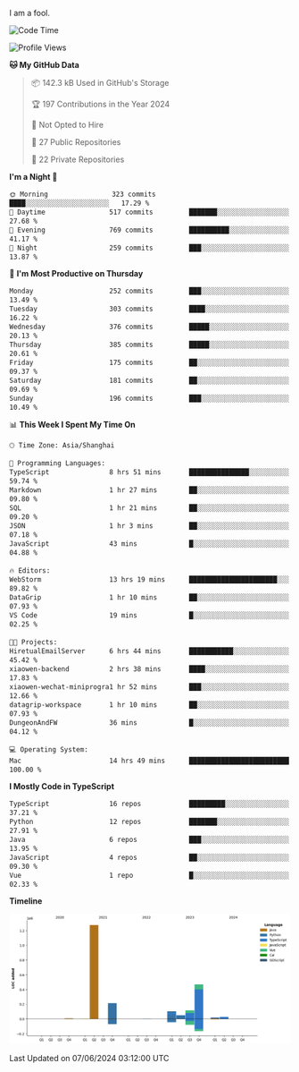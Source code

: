 I am a fool.

<!--START_SECTION:waka-->
![Code Time](http://img.shields.io/badge/Code%20Time-1%2C489%20hrs%2024%20mins-blue)

![Profile Views](http://img.shields.io/badge/Profile%20Views-0-blue)

**🐱 My GitHub Data** 

> 📦 142.3 kB Used in GitHub's Storage 
 > 
> 🏆 197 Contributions in the Year 2024
 > 
> 🚫 Not Opted to Hire
 > 
> 📜 27 Public Repositories 
 > 
> 🔑 22 Private Repositories 
 > 
**I'm a Night 🦉** 

```text
🌞 Morning                323 commits         ████░░░░░░░░░░░░░░░░░░░░░   17.29 % 
🌆 Daytime                517 commits         ███████░░░░░░░░░░░░░░░░░░   27.68 % 
🌃 Evening                769 commits         ██████████░░░░░░░░░░░░░░░   41.17 % 
🌙 Night                  259 commits         ███░░░░░░░░░░░░░░░░░░░░░░   13.87 % 
```
📅 **I'm Most Productive on Thursday** 

```text
Monday                   252 commits         ███░░░░░░░░░░░░░░░░░░░░░░   13.49 % 
Tuesday                  303 commits         ████░░░░░░░░░░░░░░░░░░░░░   16.22 % 
Wednesday                376 commits         █████░░░░░░░░░░░░░░░░░░░░   20.13 % 
Thursday                 385 commits         █████░░░░░░░░░░░░░░░░░░░░   20.61 % 
Friday                   175 commits         ██░░░░░░░░░░░░░░░░░░░░░░░   09.37 % 
Saturday                 181 commits         ██░░░░░░░░░░░░░░░░░░░░░░░   09.69 % 
Sunday                   196 commits         ███░░░░░░░░░░░░░░░░░░░░░░   10.49 % 
```


📊 **This Week I Spent My Time On** 

```text
🕑︎ Time Zone: Asia/Shanghai

💬 Programming Languages: 
TypeScript               8 hrs 51 mins       ███████████████░░░░░░░░░░   59.74 % 
Markdown                 1 hr 27 mins        ██░░░░░░░░░░░░░░░░░░░░░░░   09.80 % 
SQL                      1 hr 21 mins        ██░░░░░░░░░░░░░░░░░░░░░░░   09.20 % 
JSON                     1 hr 3 mins         ██░░░░░░░░░░░░░░░░░░░░░░░   07.18 % 
JavaScript               43 mins             █░░░░░░░░░░░░░░░░░░░░░░░░   04.88 % 

🔥 Editors: 
WebStorm                 13 hrs 19 mins      ██████████████████████░░░   89.82 % 
DataGrip                 1 hr 10 mins        ██░░░░░░░░░░░░░░░░░░░░░░░   07.93 % 
VS Code                  19 mins             █░░░░░░░░░░░░░░░░░░░░░░░░   02.25 % 

🐱‍💻 Projects: 
HiretualEmailServer      6 hrs 44 mins       ███████████░░░░░░░░░░░░░░   45.42 % 
xiaowen-backend          2 hrs 38 mins       ████░░░░░░░░░░░░░░░░░░░░░   17.83 % 
xiaowen-wechat-miniprogra1 hr 52 mins        ███░░░░░░░░░░░░░░░░░░░░░░   12.66 % 
datagrip-workspace       1 hr 10 mins        ██░░░░░░░░░░░░░░░░░░░░░░░   07.93 % 
DungeonAndFW             36 mins             █░░░░░░░░░░░░░░░░░░░░░░░░   04.12 % 

💻 Operating System: 
Mac                      14 hrs 49 mins      █████████████████████████   100.00 % 
```

**I Mostly Code in TypeScript** 

```text
TypeScript               16 repos            █████████░░░░░░░░░░░░░░░░   37.21 % 
Python                   12 repos            ███████░░░░░░░░░░░░░░░░░░   27.91 % 
Java                     6 repos             ███░░░░░░░░░░░░░░░░░░░░░░   13.95 % 
JavaScript               4 repos             ██░░░░░░░░░░░░░░░░░░░░░░░   09.30 % 
Vue                      1 repo              █░░░░░░░░░░░░░░░░░░░░░░░░   02.33 % 
```



**Timeline**

![Lines of Code chart](https://raw.githubusercontent.com/VeejaLiu/VeejaLiu/master/assets/bar_graph.png)


 Last Updated on 07/06/2024 03:12:00 UTC
<!--END_SECTION:waka-->

